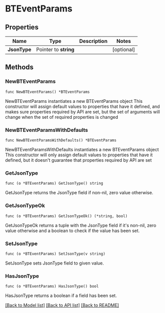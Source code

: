 # BTEventParams

## Properties

Name | Type | Description | Notes
------------ | ------------- | ------------- | -------------
**JsonType** | Pointer to **string** |  | [optional] 

## Methods

### NewBTEventParams

`func NewBTEventParams() *BTEventParams`

NewBTEventParams instantiates a new BTEventParams object
This constructor will assign default values to properties that have it defined,
and makes sure properties required by API are set, but the set of arguments
will change when the set of required properties is changed

### NewBTEventParamsWithDefaults

`func NewBTEventParamsWithDefaults() *BTEventParams`

NewBTEventParamsWithDefaults instantiates a new BTEventParams object
This constructor will only assign default values to properties that have it defined,
but it doesn't guarantee that properties required by API are set

### GetJsonType

`func (o *BTEventParams) GetJsonType() string`

GetJsonType returns the JsonType field if non-nil, zero value otherwise.

### GetJsonTypeOk

`func (o *BTEventParams) GetJsonTypeOk() (*string, bool)`

GetJsonTypeOk returns a tuple with the JsonType field if it's non-nil, zero value otherwise
and a boolean to check if the value has been set.

### SetJsonType

`func (o *BTEventParams) SetJsonType(v string)`

SetJsonType sets JsonType field to given value.

### HasJsonType

`func (o *BTEventParams) HasJsonType() bool`

HasJsonType returns a boolean if a field has been set.


[[Back to Model list]](../README.md#documentation-for-models) [[Back to API list]](../README.md#documentation-for-api-endpoints) [[Back to README]](../README.md)


